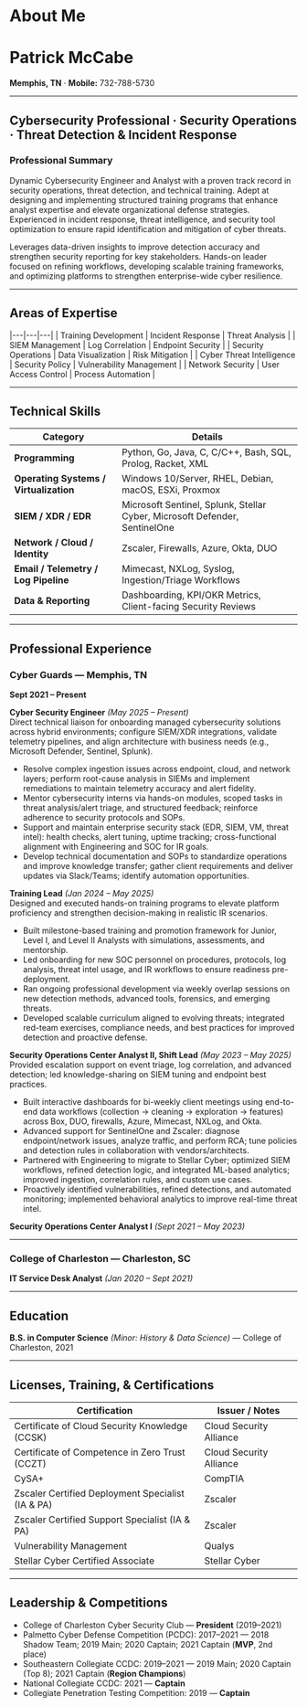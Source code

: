 <!-- +++
date = 2025-09-28T12:00:00-06:00
+++ -->

# About Me

# Patrick McCabe

**Memphis, TN** · **Mobile:** 732-788-5730 

---

## Cybersecurity Professional · Security Operations · Threat Detection & Incident Response

### Professional Summary
Dynamic Cybersecurity Engineer and Analyst with a proven track record in security operations, threat detection, and technical training. Adept at designing and implementing structured training programs that enhance analyst expertise and elevate organizational defense strategies. Experienced in incident response, threat intelligence, and security tool optimization to ensure rapid identification and mitigation of cyber threats.

Leverages data-driven insights to improve detection accuracy and strengthen security reporting for key stakeholders. Hands-on leader focused on refining workflows, developing scalable training frameworks, and optimizing platforms to strengthen enterprise-wide cyber resilience.

---

## Areas of Expertise

|---|---|---|
| Training Development | Incident Response | Threat Analysis |
| SIEM Management | Log Correlation | Endpoint Security |
| Security Operations | Data Visualization | Risk Mitigation |
| Cyber Threat Intelligence | Security Policy | Vulnerability Management |
| Network Security | User Access Control | Process Automation |

---

## Technical Skills

| Category | Details |
|---|---|
| **Programming** | Python, Go, Java, C, C/C++, Bash, SQL, Prolog, Racket, XML |
| **Operating Systems / Virtualization** | Windows 10/Server, RHEL, Debian, macOS, ESXi, Proxmox |
| **SIEM / XDR / EDR** | Microsoft Sentinel, Splunk, Stellar Cyber, Microsoft Defender, SentinelOne |
| **Network / Cloud / Identity** | Zscaler, Firewalls, Azure, Okta, DUO |
| **Email / Telemetry / Log Pipeline** | Mimecast, NXLog, Syslog, Ingestion/Triage Workflows |
| **Data & Reporting** | Dashboarding, KPI/OKR Metrics, Client-facing Security Reviews |

---

## Professional Experience

### Cyber Guards — Memphis, TN
**Sept 2021 – Present**

**Cyber Security Engineer** *(May 2025 – Present)*  
Direct technical liaison for onboarding managed cybersecurity solutions across hybrid environments; configure SIEM/XDR integrations, validate telemetry pipelines, and align architecture with business needs (e.g., Microsoft Defender, Sentinel, Splunk).
- Resolve complex ingestion issues across endpoint, cloud, and network layers; perform root-cause analysis in SIEMs and implement remediations to maintain telemetry accuracy and alert fidelity.
- Mentor cybersecurity interns via hands-on modules, scoped tasks in threat analysis/alert triage, and structured feedback; reinforce adherence to security protocols and SOPs.
- Support and maintain enterprise security stack (EDR, SIEM, VM, threat intel): health checks, alert tuning, uptime tracking; cross-functional alignment with Engineering and SOC for IR goals.
- Develop technical documentation and SOPs to standardize operations and improve knowledge transfer; gather client requirements and deliver updates via Slack/Teams; identify automation opportunities.

**Training Lead** *(Jan 2024 – May 2025)*  
Designed and executed hands-on training programs to elevate platform proficiency and strengthen decision-making in realistic IR scenarios.
- Built milestone-based training and promotion framework for Junior, Level I, and Level II Analysts with simulations, assessments, and mentorship.
- Led onboarding for new SOC personnel on procedures, protocols, log analysis, threat intel usage, and IR workflows to ensure readiness pre-deployment.
- Ran ongoing professional development via weekly overlap sessions on new detection methods, advanced tools, forensics, and emerging threats.
- Developed scalable curriculum aligned to evolving threats; integrated red-team exercises, compliance needs, and best practices for improved detection and proactive defense.

**Security Operations Center Analyst II, Shift Lead** *(May 2023 – May 2025)*  
Provided escalation support on event triage, log correlation, and advanced detection; led knowledge-sharing on SIEM tuning and endpoint best practices.
- Built interactive dashboards for bi-weekly client meetings using end-to-end data workflows (collection → cleaning → exploration → features) across Box, DUO, firewalls, Azure, Mimecast, NXLog, and Okta.
- Advanced support for SentinelOne and Zscaler: diagnose endpoint/network issues, analyze traffic, and perform RCA; tune policies and detection rules in collaboration with vendors/architects.
- Partnered with Engineering to migrate to Stellar Cyber; optimized SIEM workflows, refined detection logic, and integrated ML-based analytics; improved ingestion, correlation rules, and custom use cases.
- Proactively identified vulnerabilities, refined detections, and automated monitoring; implemented behavioral analytics to improve real-time threat intel.

**Security Operations Center Analyst I** *(Sept 2021 – May 2023)*

---

### College of Charleston — Charleston, SC
**IT Service Desk Analyst** *(Jan 2020 – Sept 2021)*

---

## Education
**B.S. in Computer Science** *(Minor: History & Data Science)* — College of Charleston, 2021

---

## Licenses, Training, & Certifications

| Certification | Issuer / Notes |
|---|---|
| Certificate of Cloud Security Knowledge (CCSK) | Cloud Security Alliance |
| Certificate of Competence in Zero Trust (CCZT) | Cloud Security Alliance |
| CySA+ | CompTIA |
| Zscaler Certified Deployment Specialist (IA & PA) | Zscaler |
| Zscaler Certified Support Specialist (IA & PA) | Zscaler |
| Vulnerability Management | Qualys |
| Stellar Cyber Certified Associate | Stellar Cyber |

---

## Leadership & Competitions
- College of Charleston Cyber Security Club — **President** (2019–2021)
- Palmetto Cyber Defense Competition (PCDC): 2017–2021 — 2018 Shadow Team; 2019 Main; 2020 Captain; 2021 Captain (**MVP**, 2nd place)
- Southeastern Collegiate CCDC: 2019–2021 — 2019 Main; 2020 Captain (Top 8); 2021 Captain (**Region Champions**)
- National Collegiate CCDC: 2021 — **Captain**
- Collegiate Penetration Testing Competition: 2019 — **Captain**
